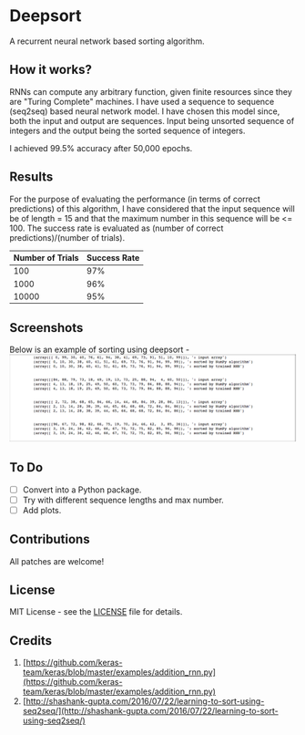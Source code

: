 # Deepsort
A recurrent neural network based sorting algorithm.

## How it works?
RNNs can compute any arbitrary function, given finite resources since they are "Turing Complete" machines. I have used a sequence to sequence (seq2seq) based neural network model. I have chosen this model since, both the input and output are sequences. Input being unsorted sequence of integers and the output being the sorted sequence of integers. 

I achieved 99.5% accuracy after 50,000 epochs. 

## Results
For the purpose of evaluating the performance (in terms of correct predictions) of this algorithm, I have considered that the input sequence will be of length = 15 and that the maximum number in this sequence will be <= 100. The success rate is evaluated as (number of correct predictions)/(number of trials). 

| Number of Trials | Success Rate | 
| ------------     | ------------ |
| 100              | 97%          |
| 1000             | 96%          |
| 10000            | 95%          |

## Screenshots 
Below is an example of sorting using deepsort -
![alt text](https://github.com/mayank26saxena/deepsort/blob/master/images/epochs-and-accuracy-.png)

## To Do
- [ ] Convert into a Python package. 
- [ ] Try with different sequence lengths and max number. 
- [ ] Add plots. 

## Contributions 
All patches are welcome!

## License
MIT License - see the [LICENSE](https://github.com/mayank26saxena/deepsort/blob/master/LICENSE) file for details.

## Credits
1) [https://github.com/keras-team/keras/blob/master/examples/addition_rnn.py](https://github.com/keras-team/keras/blob/master/examples/addition_rnn.py)
2) [http://shashank-gupta.com/2016/07/22/learning-to-sort-using-seq2seq/](http://shashank-gupta.com/2016/07/22/learning-to-sort-using-seq2seq/)
